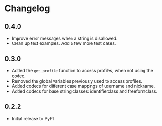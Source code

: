 # Changelog

## 0.4.0

- Improve error messages when a string is disallowed.
- Clean up test examples. Add a few more test cases.

## 0.3.0

- Added the `get_profile` function to access profiles, when not using the codec.
- Removed the global variables previously used to access profiles.
- Added codecs for different case mappings of username and nickname.
- Added codecs for base string classes: identifierclass and freeformclass.

## 0.2.2

- Initial release to PyPI.
